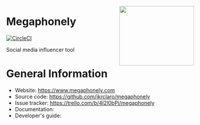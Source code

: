 <a href='https://github.com/jkrclaro/megaphonely'><img src='https://assets.megaphonely.com/static/megaphonely/img/megaphonely2048x2048.png' align='right' width='200' height='160' /></a>

# Megaphonely
[![CircleCI](https://circleci.com/gh/jkrclaro/megaphonely/tree/master.svg?style=shield&circle-token=08d741d0a59a7704053acdfd6be5fdb6591784c5)](https://circleci.com/gh/jkrclaro/megaphonely/tree/master)

Social media influencer tool

# General Information
- Website: https://www.megaphonely.com
- Source code: https://github.com/jkrclaro/megaphonely
- Issue tracker: https://trello.com/b/4I2l0bPi/megaphonely
- Documentation: 
- Developer's guide: